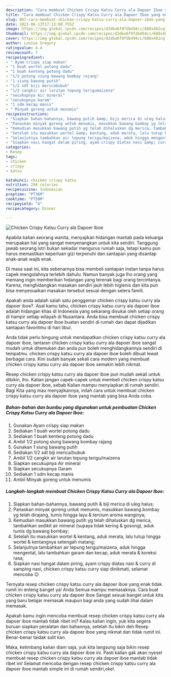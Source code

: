 ```yaml
---
description: "Cara membuat Chicken Crispy Katsu Curry ala Dapoer Iboe yang enak Untuk Jualan"
title: "Cara membuat Chicken Crispy Katsu Curry ala Dapoer Iboe yang enak Untuk Jualan"
slug: 867-cara-membuat-chicken-crispy-katsu-curry-ala-dapoer-iboe-yang-enak-untuk-jualan
date: 2021-06-13T17:13:00.755Z
image: https://img-global.cpcdn.com/recipes/d2dba6f8fdb494cc/680x482cq70/chicken-crispy-katsu-curry-ala-dapoer-iboe-foto-resep-utama.jpg
thumbnail: https://img-global.cpcdn.com/recipes/d2dba6f8fdb494cc/680x482cq70/chicken-crispy-katsu-curry-ala-dapoer-iboe-foto-resep-utama.jpg
cover: https://img-global.cpcdn.com/recipes/d2dba6f8fdb494cc/680x482cq70/chicken-crispy-katsu-curry-ala-dapoer-iboe-foto-resep-utama.jpg
author: Louise Gregory
ratingvalue: 4.4
reviewcount: 7
recipeingredient:
- " Ayam crispy siap makan"
- "1 buah wortel potong dadu"
- "1 buah kenteng potong dadu"
- "1/2 potong siung bawang bombay rajang"
- "1 siung bawang putih"
- "1/2 sdt biji mericabubuk"
- "1/2 cangkir air larutan tepung terigumaizena"
- "secukupnya Air mineral"
- "secukupnya Garam"
- "1 sdm kecap manis"
- " Minyak goreng untuk menumis"
recipeinstructions:
- "Siapkan bahan-bahannya, bawang putih &amp; biji merica di uleg halus;"
- "Panaskan minyak goreng untuk menumis, masukkan bawang bombay yg telah dirajang, tumis hingga layu &amp; tercium aroma wanginya;"
- "Kemudian masukkan bawang putih yg telah dihaluskan dg merica, tambahkan sedikit air mineral (supaya tidak kering &amp; gosong), aduk tumis dg bawang bombay;"
- "Setelah itu masukkan wortel &amp; kentang, aduk merata, lalu tutup hingga wortel &amp; kentangnya setengah matang;"
- "Selanjutnya tambahkan air tepung terigu/maizena, aduk hingga mengental, lalu tambahkan garam dan kecap, aduk merata &amp; koreksi rasa;"
- "Siapkan nasi hangat dalam piring, ayam crispy diatas nasi &amp; curry di samping nasi, chicken crispy katsu curry siap dinikmati, selamat mencoba 😉"
categories:
- Resep
tags:
- chicken
- crispy
- katsu

katakunci: chicken crispy katsu 
nutrition: 294 calories
recipecuisine: Indonesian
preptime: "PT36M"
cooktime: "PT50M"
recipeyield: "4"
recipecategory: Dinner

---
```



![Chicken Crispy Katsu Curry ala Dapoer Iboe](https://img-global.cpcdn.com/recipes/d2dba6f8fdb494cc/680x482cq70/chicken-crispy-katsu-curry-ala-dapoer-iboe-foto-resep-utama.jpg)

Apabila kalian seorang wanita, menyajikan hidangan mantab pada keluarga merupakan hal yang sangat menyenangkan untuk kita sendiri. Tanggung jawab seorang istri bukan sekadar mengurus rumah saja, tetapi kamu pun harus memastikan keperluan gizi terpenuhi dan santapan yang disantap anak-anak wajib enak.

Di masa  saat ini, kita sebenarnya bisa membeli santapan instan tanpa harus capek mengolahnya terlebih dahulu. Namun banyak juga lho orang yang memang ingin memberikan hidangan yang terenak bagi orang tercintanya. Karena, menghidangkan masakan sendiri jauh lebih higienis dan kita pun bisa menyesuaikan masakan tersebut sesuai dengan selera famili. 



Apakah anda adalah salah satu penggemar chicken crispy katsu curry ala dapoer iboe?. Asal kamu tahu, chicken crispy katsu curry ala dapoer iboe adalah hidangan khas di Indonesia yang sekarang disukai oleh setiap orang di hampir setiap wilayah di Nusantara. Anda bisa membuat chicken crispy katsu curry ala dapoer iboe buatan sendiri di rumah dan dapat dijadikan santapan favoritmu di hari libur.

Anda tidak perlu bingung untuk mendapatkan chicken crispy katsu curry ala dapoer iboe, lantaran chicken crispy katsu curry ala dapoer iboe sangat mudah untuk ditemukan dan anda pun boleh menghidangkannya sendiri di tempatmu. chicken crispy katsu curry ala dapoer iboe boleh dibuat lewat berbagai cara. Kini sudah banyak sekali cara modern yang membuat chicken crispy katsu curry ala dapoer iboe semakin lebih nikmat.

Resep chicken crispy katsu curry ala dapoer iboe pun mudah sekali untuk dibikin, lho. Kalian jangan capek-capek untuk membeli chicken crispy katsu curry ala dapoer iboe, sebab Kalian mampu menyiapkan di rumah sendiri. Bagi Kita yang mau menyajikannya, inilah cara untuk membuat chicken crispy katsu curry ala dapoer iboe yang mantab yang bisa Anda coba.

<!--inarticleads1-->

##### Bahan-bahan dan bumbu yang digunakan untuk pembuatan Chicken Crispy Katsu Curry ala Dapoer Iboe:

1. Gunakan  Ayam crispy siap makan
1. Sediakan 1 buah wortel potong dadu
1. Sediakan 1 buah kenteng potong dadu
1. Ambil 1/2 potong siung bawang bombay rajang
1. Gunakan 1 siung bawang putih
1. Sediakan 1/2 sdt biji merica/bubuk
1. Ambil 1/2 cangkir air larutan tepung terigu/maizena
1. Siapkan secukupnya Air mineral
1. Siapkan secukupnya Garam
1. Sediakan 1 sdm kecap manis
1. Ambil  Minyak goreng untuk menumis




<!--inarticleads2-->

##### Langkah-langkah membuat Chicken Crispy Katsu Curry ala Dapoer Iboe:

1. Siapkan bahan-bahannya, bawang putih &amp; biji merica di uleg halus;
1. Panaskan minyak goreng untuk menumis, masukkan bawang bombay yg telah dirajang, tumis hingga layu &amp; tercium aroma wanginya;
1. Kemudian masukkan bawang putih yg telah dihaluskan dg merica, tambahkan sedikit air mineral (supaya tidak kering &amp; gosong), aduk tumis dg bawang bombay;
1. Setelah itu masukkan wortel &amp; kentang, aduk merata, lalu tutup hingga wortel &amp; kentangnya setengah matang;
1. Selanjutnya tambahkan air tepung terigu/maizena, aduk hingga mengental, lalu tambahkan garam dan kecap, aduk merata &amp; koreksi rasa;
1. Siapkan nasi hangat dalam piring, ayam crispy diatas nasi &amp; curry di samping nasi, chicken crispy katsu curry siap dinikmati, selamat mencoba 😉




Ternyata resep chicken crispy katsu curry ala dapoer iboe yang enak tidak rumit ini enteng banget ya! Anda Semua mampu memasaknya. Cara buat chicken crispy katsu curry ala dapoer iboe Sangat sesuai banget untuk kita yang baru belajar memasak maupun bagi anda yang sudah lihai dalam memasak.

Apakah kamu ingin mencoba membuat resep chicken crispy katsu curry ala dapoer iboe mantab tidak ribet ini? Kalau kalian ingin, yuk kita segera buruan siapkan peralatan dan bahannya, setelah itu bikin deh Resep chicken crispy katsu curry ala dapoer iboe yang nikmat dan tidak rumit ini. Benar-benar taidak sulit kan. 

Maka, ketimbang kalian diam saja, yuk kita langsung saja bikin resep chicken crispy katsu curry ala dapoer iboe ini. Pasti kalian gak akan nyesel membuat resep chicken crispy katsu curry ala dapoer iboe mantab tidak ribet ini! Selamat mencoba dengan resep chicken crispy katsu curry ala dapoer iboe mantab simple ini di rumah sendiri,oke!.

